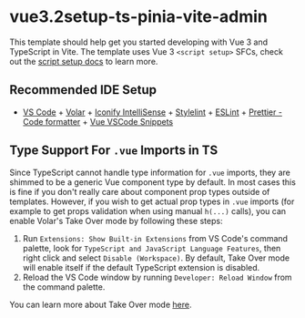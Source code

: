 # vue3.2setup-ts-pinia-vite-admin

This template should help get you started developing with Vue 3 and TypeScript in Vite. The template uses Vue 3 `<script setup>` SFCs, check out the [script setup docs](https://v3.vuejs.org/api/sfc-script-setup.html#sfc-script-setup) to learn more.

## Recommended IDE Setup

- [VS Code](https://code.visualstudio.com/) + [Volar](https://marketplace.visualstudio.com/items?itemName=Vue.volar) + [Iconify IntelliSense](https://marketplace.visualstudio.com/items?itemName=antfu.iconify) + [Stylelint](https://marketplace.visualstudio.com/items?itemName=stylelint.vscode-stylelint) + [ESLint](https://marketplace.visualstudio.com/items?itemName=dbaeumer.vscode-eslint) + [Prettier - Code formatter](https://marketplace.visualstudio.com/items?itemName=esbenp.prettier-vscode) + [Vue VSCode Snippets](https://marketplace.visualstudio.com/items?itemName=sdras.vue-vscode-snippets)

## Type Support For `.vue` Imports in TS

Since TypeScript cannot handle type information for `.vue` imports, they are shimmed to be a generic Vue component type by default. In most cases this is fine if you don't really care about component prop types outside of templates. However, if you wish to get actual prop types in `.vue` imports (for example to get props validation when using manual `h(...)` calls), you can enable Volar's Take Over mode by following these steps:

1. Run `Extensions: Show Built-in Extensions` from VS Code's command palette, look for `TypeScript and JavaScript Language Features`, then right click and select `Disable (Workspace)`. By default, Take Over mode will enable itself if the default TypeScript extension is disabled.
2. Reload the VS Code window by running `Developer: Reload Window` from the command palette.

You can learn more about Take Over mode [here](https://github.com/johnsoncodehk/volar/discussions/471).
